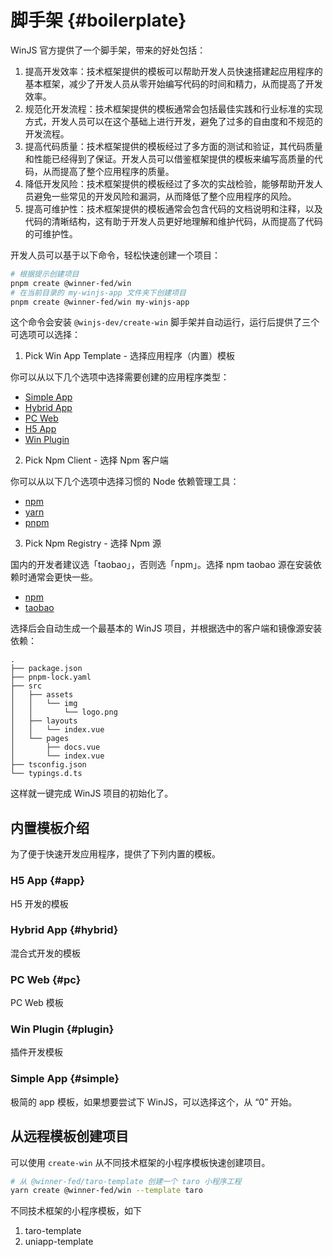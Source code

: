 # 脚手架 {#boilerplate}

WinJS 官方提供了一个脚手架，带来的好处包括：
1. 提高开发效率：技术框架提供的模板可以帮助开发人员快速搭建起应用程序的基本框架，减少了开发人员从零开始编写代码的时间和精力，从而提高了开发效率。
2. 规范化开发流程：技术框架提供的模板通常会包括最佳实践和行业标准的实现方式，开发人员可以在这个基础上进行开发，避免了过多的自由度和不规范的开发流程。
3. 提高代码质量：技术框架提供的模板经过了多方面的测试和验证，其代码质量和性能已经得到了保证。开发人员可以借鉴框架提供的模板来编写高质量的代码，从而提高了整个应用程序的质量。
4. 降低开发风险：技术框架提供的模板经过了多次的实战检验，能够帮助开发人员避免一些常见的开发风险和漏洞，从而降低了整个应用程序的风险。
5. 提高可维护性：技术框架提供的模板通常会包含代码的文档说明和注释，以及代码的清晰结构，这有助于开发人员更好地理解和维护代码，从而提高了代码的可维护性。

开发人员可以基于以下命令，轻松快速创建一个项目：

```bash
# 根据提示创建项目
pnpm create @winner-fed/win
# 在当前目录的 my-winjs-app 文件夹下创建项目
pnpm create @winner-fed/win my-winjs-app
```

这个命令会安装 `@winjs-dev/create-win` 脚手架并自动运行，运行后提供了三个可选项可以选择：

1. Pick Win App Template - 选择应用程序（内置）模板

你可以从以下几个选项中选择需要创建的应用程序类型：

- [Simple App](#simple)
- [Hybrid App](#hybrid)
- [PC Web](#pc)
- [H5 App](#app)
- [Win Plugin](#plugin)

2. Pick Npm Client - 选择 Npm 客户端

你可以从以下几个选项中选择习惯的 Node 依赖管理工具：

- [npm](https://www.npmjs.com/)
- [yarn](https://yarnpkg.com/)
- [pnpm](https://pnpm.io/)

3. Pick Npm Registry - 选择 Npm 源

国内的开发者建议选「taobao」，否则选「npm」。选择 npm taobao 源在安装依赖时通常会更快一些。

- [npm](https://www.npmjs.com/)
- [taobao](https://npmmirror.com/)

选择后会自动生成一个最基本的 WinJS 项目，并根据选中的客户端和镜像源安装依赖：

```text
.
├── package.json
├── pnpm-lock.yaml
├── src
│   ├── assets
│   │   └── img
│   │       └── logo.png
│   ├── layouts
│   │   └── index.vue
│   └── pages
│       ├── docs.vue
│       └── index.vue
├── tsconfig.json
└── typings.d.ts
```

这样就一键完成 WinJS 项目的初始化了。

## 内置模板介绍
为了便于快速开发应用程序，提供了下列内置的模板。

### H5 App {#app}
H5 开发的模板

### Hybrid App {#hybrid}
混合式开发的模板

### PC Web {#pc}
PC Web 模板

### Win Plugin {#plugin}
插件开发模板

### Simple App {#simple}
极简的 app 模板，如果想要尝试下 WinJS，可以选择这个，从 “0” 开始。

## 从远程模板创建项目

可以使用 `create-win` 从不同技术框架的小程序模板快速创建项目。  

```bash
# 从 @winner-fed/taro-template 创建一个 taro 小程序工程
yarn create @winner-fed/win --template taro
```

不同技术框架的小程序模板，如下

1. taro-template
2. uniapp-template
